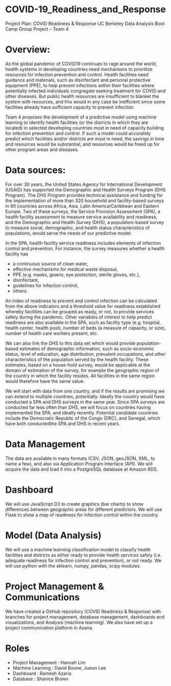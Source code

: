 # COVID-19_Readiness_and_Response

Project Plan:  COVID Readiness & Response
UC Berkeley Data Analysis Boot Camp
Group Project – Team 4

# Overview:

As the global pandemic of COVID19 continues to rage around the world, health systems in developing countries need mechanisms to prioritize resources for infection prevention and control.  Health facilities need guidance and materials, such as disinfectant and personal protective equipment (PPE), to help prevent infections within their facilities where potentially infected individuals congregate seeking treatment for COVID and other diseases.  But public health resources are insufficient to blanket the system with resources, and this would in any case be inefficient since some facilities already have sufficient capacity to prevent infection.  

Team 4 proposes the development of a predictive model using machine learning to identify health facilities (or the districts in which they are located) in selected developing countries most in need of capacity building for infection prevention and control.  If such a model could accurately predict which facilities and/or districts are most in need, the savings in time and resources would be substantial, and resources would be freed up for other program areas and diseases.

# Data sources:
For over 30 years, the United States Agency for International Development (USAID) has supported the Demographic and Health Surveys Program (DHS Program). The DHS Program provides technical assistance and funding for the implementation of more than 320 household and facility-based surveys in 90 countries across Africa, Asia, Latin America/Caribbean and Eastern Europe.  Two of these surveys, the Service Provision Assessment (SPA), a health facility assessment to measure service availability and readiness, and the Demographic and Health Survey (DHS), a population-based survey to measure social, demographic, and health status characteristics of populations, would serve the needs of our predictive model. 

In the SPA, health facility service readiness includes elements of infection control and prevention.  For instance, the survey measures whether a health facility has 
- a continuous source of clean water, 
- effective mechanisms for medical waste disposal, 
- PPE (e.g. masks, gowns, eye protection, sterile gloves, etc.),
- disinfectant,
- guidelines for infection control,
- others.

An index of readiness to prevent and control infection can be calculated from the above indicators and a threshold value for readiness established whereby facilities can be grouped as ready, or not, to provide services safely during the pandemic.   Other variables of interest to help predict readiness are also available in the SPA, such as facility type (e.g. hospital, health center, health post), number of beds (a measure of capacity, or size), number of health care workers present, etc.

We can also link the DHS to this data set which would provide population-based estimates of demographic information, such as socio-economic status, level of education, age distribution, prevalent occupations, and other characteristics of the population served by the health facility.  These estimates, based on a house-hold survey, would be applicable at the domain of estimation of the survey, for example the geographic region of the country in which the facility resides.  All facilities in the same region would therefore have the same value.

We will start with data from one country, and if the results are promising we can extend to multiple countries, potentially.  Ideally the country would have conducted a SPA and DHS surveys in the same year.  Since SPA surveys are conducted far less often than DHS, we will focus on countries having implemented the SPA, and ideally recently.  Potential candidate countries include the Democratic Republic of the Congo (DRC), and Senegal, which have both conductedthe SPA and DHS in recent years.

# Data Management
The data are available in many formats (CSV, JSON, geoJSON, XML, to name a few), and also via Application Program Interface (API).  We will acquire the data and load it into a PostgreSQL database at Amazon RDS.

# Dashboard
We will use JavaScript D3 to create graphics (bar charts) to show differences between geographic areas for different predictors.  We will use Flask to show a map of readiness for infection control within the country.

# Model (Data Analysis)
We will use a machine learning classification model to classify health facilities and districts as either ready to provide health services safely (i.e. adequate readiness for infection control and prevention), or not ready.  We will use python with the sklearn, numpy, pandas, scipy modules.

# Project Management & Communications
We have created a GitHub repository (COVID Readiness & Response) with branches for project management, database management,  dashboards and visualizations, and Analysis (machine learning).  We also have set up a project communication platform in Asana. 

# Roles 
- Project Management : Hannah Lim 
- Machine Learning : David Boone, Jueun Lee
- Dashboard : Ramesh Azaria
- Database : Shanice Brown 





	
